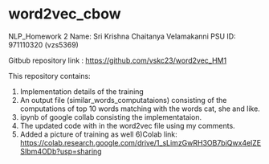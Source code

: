 # word2vec_cbow
NLP_Homework 2 
Name: Sri Krishna Chaitanya Velamakanni
PSU ID: 971110320 (vzs5369)

Gitbub repository link : https://github.com/vskc23/word2vec_HM1

This repository contains:
1) Implementation details of the training 
2) An output file (similar_words_computataions) consisting of the computations of top 10 words matching with the words cat, she and like.
3) ipynb of google collab consisting the implementataion.
4) The updated code with in the word2vec file using my comments.
5) Added a picture of training as well
6)Colab link: https://colab.research.google.com/drive/1_sLimzGwRH3OB7biQwx4elZESIbm4ODb?usp=sharing